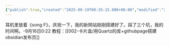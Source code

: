 ```yaml
---
{"publish":true,"created":"2025-09-19T00:35:15.000+08:00","modified":"2025-09-19T00:35:15.000+08:00","cssclasses":""}
---
```


耳机里放着《song F》，庆祝一下，我的新网站刚刚搭建好了。踩了三个坑，我的时间啊。-9月16日0:22
教程：[[002-卡片盒/用Quartz的库+githubpage搭建obsidian发布页]]